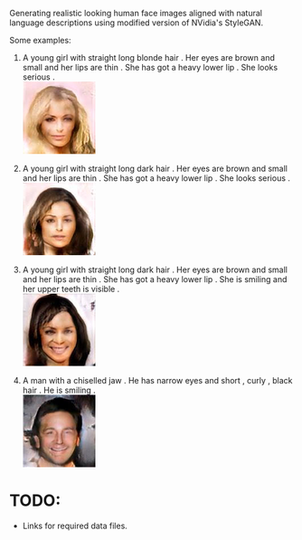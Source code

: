 Generating realistic looking human face images aligned with natural language descriptions using modified version of NVidia's StyleGAN.

Some examples:
1) A young girl with straight long blonde hair . Her eyes are brown and small and her lips are thin . She has got a heavy lower lip . She looks serious . <br>
![](images/1.jpg)

2) A young girl with straight long dark hair . Her eyes are brown and small and her lips are thin . She has got a heavy lower lip . She looks serious . <br>
![](images/2.jpg)

3) A young girl with straight long dark hair . Her eyes are brown and small and her lips are thin . She has got a heavy lower lip . She is smiling and her upper teeth is visible . <br>
![](images/3.jpg)

4) A man with a chiselled jaw . He has narrow eyes and short , curly , black hair . He is smiling . <br>
![](images/4.jpg)


# TODO: 
- Links for required data files.
